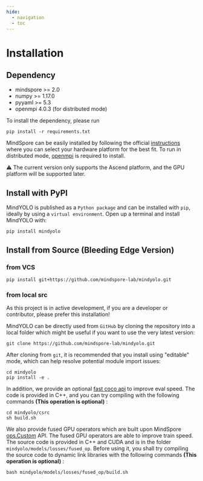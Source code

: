 ```yaml
---
hide:
  - navigation
  - toc
---
```


# Installation

## Dependency

- mindspore >= 2.0
- numpy >= 1.17.0
- pyyaml >= 5.3
- openmpi 4.0.3 (for distributed mode)

To install the dependency, please run

```shell
pip install -r requirements.txt
```

MindSpore can be easily installed by following the official [instructions](https://www.mindspore.cn/install) where you can select your hardware platform for the best fit. To run in distributed mode, [openmpi](https://www.open-mpi.org/software/ompi/v4.0/) is required to install.

⚠️ The current version only supports the Ascend platform, and the GPU platform will be supported later.


## Install with PyPI

MindYOLO is published as a `Python package` and can be installed with `pip`, ideally by using a `virtual environment`. Open up a terminal and install MindYOLO with:

```shell
pip install mindyolo
```

## Install from Source (Bleeding Edge Version)

### from VCS

```shell
pip install git+https://github.com/mindspore-lab/mindyolo.git
```

### from local src

As this project is in active development, if you are a developer or contributor, please prefer this installation!

MindYOLO can be directly used from `GitHub` by cloning the repository into a local folder which might be useful if you want to use the very latest version:

```shell
git clone https://github.com/mindspore-lab/mindyolo.git
```

After cloning from `git`, it is recommended that you install using "editable" mode, which can help resolve potential module import issues:

```shell
cd mindyolo
pip install -e .
```

In addition, we provide an optional [fast coco api](https://github.com/facebookresearch/detectron2/blob/main/detectron2/evaluation/fast_eval_api.py) to improve eval speed. The code is provided in C++, and you can try compiling with the following commands **(This operation is optional)** :

```shell
cd mindyolo/csrc
sh build.sh
```

We also provide fused GPU operators which are built upon MindSpore [ops.Custom](https://www.mindspore.cn/tutorials/experts/en/master/operation/op_custom.html) API. The fused GPU operators are able to improve train speed. The source code is provided in C++ and CUDA and is in the folder `mindyolo/models/losses/fused_op`. Before using it, you shall try compiling the source code to dynamic link libraries with the following commands **(This operation is optional)** :

```shell
bash mindyolo/models/losses/fused_op/build.sh
```
